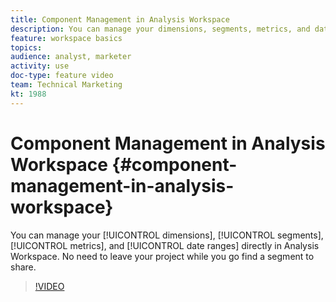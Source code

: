 ```yaml
---
title: Component Management in Analysis Workspace
description: You can manage your dimensions, segments, metrics, and date ranges directly in Analysis Workspace. No need to leave your project while you go find a segment to share.
feature: workspace basics
topics: 
audience: analyst, marketer
activity: use
doc-type: feature video
team: Technical Marketing
kt: 1988
---
```


# Component Management in Analysis Workspace {#component-management-in-analysis-workspace}

You can manage your [!UICONTROL dimensions], [!UICONTROL segments], [!UICONTROL metrics], and [!UICONTROL date ranges] directly in Analysis Workspace. No need to leave your project while you go find a segment to share.

>[!VIDEO](https://video.tv.adobe.com/v/24095/?quality=12)
